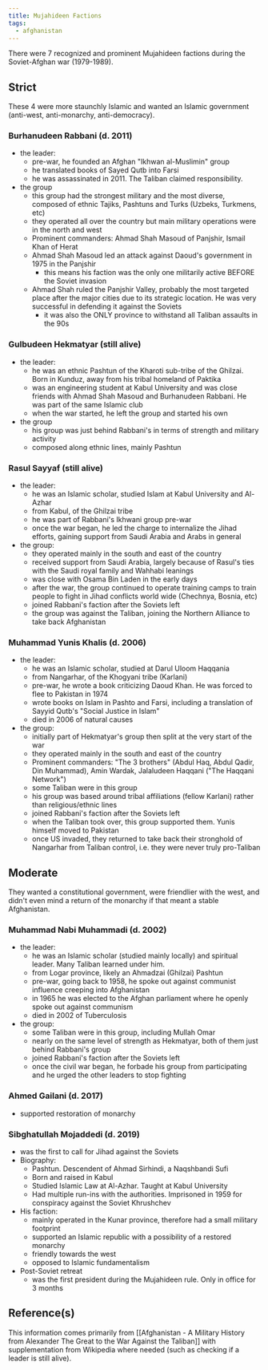 ```yaml
---
title: Mujahideen Factions
tags:
  - afghanistan 
---
```



There were 7 recognized and prominent Mujahideen factions during the Soviet-Afghan war (1979-1989).

## Strict
These 4 were more staunchly Islamic and wanted an Islamic government (anti-west, anti-monarchy, anti-democracy).
### Burhanudeen Rabbani (d. 2011)
- the leader:
	- pre-war, he founded an Afghan "Ikhwan al-Muslimin" group
	- he translated books of Sayed Qutb into Farsi
	- he was assassinated in 2011. The Taliban claimed responsibility.
- the group
	- this group had the strongest military and the most diverse, composed of ethnic Tajiks, Pashtuns and Turks (Uzbeks, Turkmens, etc)
	- they operated all over the country but main military operations were in the north and west
	- Prominent commanders: Ahmad Shah Masoud of Panjshir, Ismail Khan of Herat
	- Ahmad Shah Masoud led an attack against Daoud's government in 1975 in the Panjshir
		- this means his faction was the only one militarily active BEFORE the Soviet invasion
	- Ahmad Shah ruled the Panjshir Valley, probably the most targeted place after the major cities due to its strategic location. He was very successful in defending it against the Soviets
		- it was also the ONLY province to withstand all Taliban assaults in the 90s

### Gulbudeen Hekmatyar (still alive)
- the leader:
	- he was an ethnic Pashtun of the Kharoti sub-tribe of the Ghilzai. Born in Kunduz, away from his tribal homeland of Paktika
	- was an engineering student at Kabul University and was close friends with Ahmad Shah Masoud and Burhanudeen Rabbani. He was part of the same Islamic club
	- when the war started, he left the group and started his own
- the group
	- his group was just behind Rabbani's in terms of strength and military activity
	- composed along ethnic lines, mainly Pashtun

### Rasul Sayyaf (still alive)
- the leader:
	- he was an Islamic scholar, studied Islam at Kabul University and Al-Azhar
	- from Kabul, of the Ghilzai tribe
	- he was part of Rabbani's Ikhwani group pre-war 
	- once the war began, he led the charge to internalize the Jihad efforts, gaining support from Saudi Arabia and Arabs in general
- the group:
	- they operated mainly in the south and east of the country
	- received support from Saudi Arabia, largely because of Rasul's ties with the Saudi royal family and Wahhabi leanings
	- was close with Osama Bin Laden in the early days
	- after the war, the group continued to operate training camps to train people to fight in Jihad conflicts world wide (Chechnya, Bosnia, etc)
	- joined Rabbani's faction after the Soviets left
	- the group was against the Taliban, joining the Northern Alliance to take back Afghanistan

### Muhammad Yunis Khalis (d. 2006)
- the leader:
	- he was an Islamic scholar, studied  at Darul Uloom Haqqania
	- from Nangarhar, of the Khogyani tribe (Karlani)
	- pre-war, he wrote a book criticizing Daoud Khan. He was forced to flee to Pakistan in 1974
	- wrote books on Islam in Pashto and Farsi, including a translation of Sayyid Qutb's "Social Justice in Islam"
	- died in 2006 of natural causes
- the group:
	- initially part of Hekmatyar's group then split at the very start of the war
	- they operated mainly in the south and east of the country
	- Prominent commanders: "The 3 brothers" (Abdul Haq, Abdul Qadir, Din Muhammad), Amin Wardak, Jalaludeen Haqqani ("The Haqqani Network")
	- some Taliban were in this group
	- his group was based around tribal affiliations (fellow Karlani) rather than religious/ethnic lines
	- joined Rabbani's faction after the Soviets left
	- when the Taliban took over, this group supported them. Yunis himself moved to Pakistan
	- once US invaded, they returned to take back their stronghold of Nangarhar from Taliban control, i.e. they were never truly pro-Taliban

## Moderate
They wanted a constitutional government, were friendlier with the west, and didn't even mind a return of the monarchy if that meant a stable Afghanistan.
### Muhammad Nabi Muhammadi (d. 2002)
- the leader:
	- he was an Islamic scholar (studied mainly locally) and spiritual leader. Many Taliban learned under him.
	- from Logar province, likely an Ahmadzai (Ghilzai) Pashtun
	- pre-war, going back to 1958, he spoke out against communist influence creeping into Afghanistan
	- in 1965 he was elected to the Afghan parliament where he openly spoke out against communism
	- died in 2002 of Tuberculosis
- the group:
	- some Taliban were in this group, including Mullah Omar
	- nearly on the same level of strength as Hekmatyar, both of them just behind Rabbani's group
	- joined Rabbani's faction after the Soviets left
	- once the civil war began, he forbade his group from participating and he urged the other leaders to stop fighting

### Ahmed Gailani (d. 2017)
- supported restoration of monarchy

### Sibghatullah Mojaddedi (d. 2019)
- was the first to call for Jihad against the Soviets
- Biography:
	- Pashtun. Descendent of Ahmad Sirhindi, a Naqshbandi Sufi
	- Born and raised in Kabul
	- Studied Islamic Law at Al-Azhar. Taught at Kabul University
	- Had multiple run-ins with the authorities. Imprisoned in 1959 for conspiracy against the Soviet Khrushchev
- His faction:
	- mainly operated in the Kunar province, therefore had a small military footprint
	- supported an Islamic republic with a possibility of a restored monarchy
	- friendly towards the west
	- opposed to Islamic fundamentalism
- Post-Soviet retreat
	- was the first president during the Mujahideen rule. Only in office for 3 months


## Reference(s)
This information comes primarily from [[Afghanistan - A Military History from Alexander The Great to the War Against the Taliban]] with supplementation from Wikipedia where needed (such as checking if a leader is still alive).
